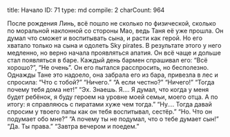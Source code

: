 title:          Начало
ID:             71
type:           md
compile:        2
charCount:      964


После рождения Линь, всё пошло не сколько по физической, сколько по моральной наклонной со стороны Мао, ведь Таня её уже прошла. Он думал что сможет и воспитывать сына, и расти как герой. Но его хватало только на сына и одолеть Sky pirates. В результате этого у него медленно, но верно начала проявляться апатия. Он всё чаще и дольше стал появляться в баре. Каждый день бармен спрашивал его: “Всё хорошо?”, “Не очень”. Он его пытался расспросить, но бесполезно.
Однажды Тане это надоело, она забрала его из бара, привезла в лес и спросила:
“Что с тобой?”
“Ничего.”
“А если честно?”
“Ничего!”
“Тогда почему тебя дома нет!”
“Эх. Знаешь. Я…. Я думал, что когда у меня будет ребёнок, я буду героем на уровне моей семьи, моего отца. А по итогу: я справляюсь с пиратами хуже чем тогда.”
“Ну…. Тогда давай спросим у твоего папы как он тебя воспитывал, сестёр.”
“Но. Что он подумает обо мне?”
“А почему ты не подумал, что о тебе думает сын!”
“Да. Ты права.”
“Завтра вечером и поедем.”